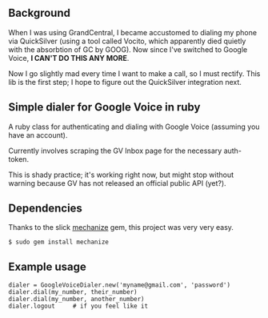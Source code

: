 Background
----------

When I was using GrandCentral, I became accustomed to dialing my phone via QuickSilver (using a tool called Vocito, which apparently died quietly with the absorbtion of GC by GOOG).  Now since I've switched to Google Voice, __I CAN'T DO THIS ANY MORE__.

Now I go slightly mad every time I want to make a call, so I must rectify.  This lib is the first step; I hope to figure out the QuickSilver integration next.


Simple dialer for Google Voice in ruby
--------------------------------------

A ruby class for authenticating and dialing with Google Voice (assuming you have an account).

Currently involves scraping the GV Inbox page for the necessary auth-token.

This is shady practice; it's working right now, but might stop without warning
because GV has not released an official public API (yet?).

Dependencies
------------

Thanks to the slick [mechanize](http://mechanize.rubyforge.org/mechanize/) gem, this project was very very easy.

    $ sudo gem install mechanize


Example usage
-------------

    dialer = GoogleVoiceDialer.new('myname@gmail.com', 'password')
    dialer.dial(my_number, their_number)
    dialer.dial(my_number, another_number)
    dialer.logout	  # if you feel like it

